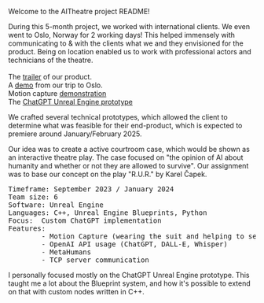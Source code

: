 Welcome to the AITheatre project README!

During this 5-month project, we worked with international clients. We even went to Oslo, Norway for 2 working days! This helped immensely with communicating to & with the clients what we and they envisioned for the product. Being on location enabled us to work with professional actors and technicians of the theatre.
<br><br>
The [trailer](https://www.youtube.com/watch?v=ZMRtUn0NElI) of our product.<br>
A [demo](https://youtu.be/Dc_UWwD1uJs) from our trip to Oslo.<br>
Motion capture [demonstration](https://youtu.be/zohGLrnGx54) <br>
The [ChatGPT Unreal Engine prototype](https://youtu.be/83qs4mnQNac) <br>

We crafted several technical prototypes, which allowed the client to determine what was feasible for their end-product, which is expected to premiere around January/February 2025.

Our idea was to create a active courtroom case, which would be shown as an interactive theatre play. The case focused on "the opinion of AI about humanity and whether or not they are allowed to survive". Our assignment was to base our concept on the play "R.U.R." by Karel Čapek.

<pre>
Timeframe: September 2023 / January 2024
Team size: 6
Software: Unreal Engine
Languages: C++, Unreal Engine Blueprints, Python
Focus:  Custom ChatGPT implementation
Features:
        - Motion Capture (wearing the suit and helping to set it up)
        - OpenAI API usage (ChatGPT, DALL-E, Whisper)
        - MetaHumans
        - TCP server communication
</pre>

I personally focused mostly on the ChatGPT Unreal Engine prototype. This taught me a lot about the Blueprint system, and how it's possible to extend on that with custom nodes written in C++. 
